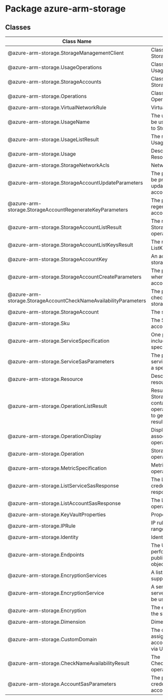 # Package azure-arm-storage
## Classes
| Class Name | Description |
|---|---|
| @azure-arm-storage.StorageManagementClient |Class representing a StorageManagementClient.|
| @azure-arm-storage.UsageOperations |Class representing a UsageOperations.|
| @azure-arm-storage.StorageAccounts |Class representing a StorageAccounts.|
| @azure-arm-storage.Operations |Class representing a Operations.|
| @azure-arm-storage.VirtualNetworkRule |Virtual Network rule.|
| @azure-arm-storage.UsageName |The usage names that can be used; currently limited to StorageAccount.|
| @azure-arm-storage.UsageListResult |The response from the List Usages operation.|
| @azure-arm-storage.Usage |Describes Storage Resource Usage.|
| @azure-arm-storage.StorageNetworkAcls |Network ACL|
| @azure-arm-storage.StorageAccountUpdateParameters |The parameters that can be provided when updating the storage account properties.|
| @azure-arm-storage.StorageAccountRegenerateKeyParameters |The parameters used to regenerate the storage account key.|
| @azure-arm-storage.StorageAccountListResult |The response from the List Storage Accounts operation.|
| @azure-arm-storage.StorageAccountListKeysResult |The response from the ListKeys operation.|
| @azure-arm-storage.StorageAccountKey |An access key for the storage account.|
| @azure-arm-storage.StorageAccountCreateParameters |The parameters used when creating a storage account.|
| @azure-arm-storage.StorageAccountCheckNameAvailabilityParameters |The parameters used to check the availabity of the storage account name.|
| @azure-arm-storage.StorageAccount |The storage account.|
| @azure-arm-storage.Sku |The SKU of the storage account.|
| @azure-arm-storage.ServiceSpecification |One property of operation, include metric specifications.|
| @azure-arm-storage.ServiceSasParameters |The parameters to list service SAS credentials of a speicific resource.|
| @azure-arm-storage.Resource |Describes a storage resource.|
| @azure-arm-storage.OperationListResult |Result of the request to list Storage operations. It contains a list of operations and a URL link to get the next set of results.|
| @azure-arm-storage.OperationDisplay |Display metadata associated with the operation.|
| @azure-arm-storage.Operation |Storage REST API operation definition.|
| @azure-arm-storage.MetricSpecification |Metric specification of operation.|
| @azure-arm-storage.ListServiceSasResponse |The List service SAS credentials operation response.|
| @azure-arm-storage.ListAccountSasResponse |The List SAS credentials operation response.|
| @azure-arm-storage.KeyVaultProperties |Properties of key vault.|
| @azure-arm-storage.IPRule |IP rule with specific IP or IP range in CIDR format.|
| @azure-arm-storage.Identity |Identity for the resource.|
| @azure-arm-storage.Endpoints |The URIs that are used to perform a retrieval of a public blob, queue, or table object.|
| @azure-arm-storage.EncryptionServices |A list of services that support encryption.|
| @azure-arm-storage.EncryptionService |A service that allows server-side encryption to be used.|
| @azure-arm-storage.Encryption |The encryption settings on the storage account.|
| @azure-arm-storage.Dimension |Dimensions.|
| @azure-arm-storage.CustomDomain |The custom domain assigned to this storage account. This can be set via Update.|
| @azure-arm-storage.CheckNameAvailabilityResult |The CheckNameAvailability operation response.|
| @azure-arm-storage.AccountSasParameters |The parameters to list SAS credentials of a storage account.|
